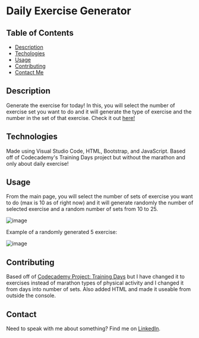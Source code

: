 # Daily Exercise Generator

## Table of Contents

- [Description](#description)
- [Techologies](#technologies)
- [Usage](#usage)
- [Contributing](#contributing)
- [Contact Me](#contact)



## Description
Generate the exercise for today! In this, you will select the number of exercise set you want to do and it will generate the type of exercise and the number in the set of that exercise. Check it out [here!](https://ettaphung.github.io/daily-exercise-generator/)

## Technologies
Made using Visual Studio Code, HTML, Bootstrap, and JavaScript. Based off of Codecademy's Training Days project but without the marathon and only about daily exercise!

## Usage
From the main page, you will select the number of sets of exercise you want to do (max is 10 as of right now) and it will generate randomly the number of selected exercise and a random number of sets from 10 to 25.

![image](https://user-images.githubusercontent.com/99515145/205830957-473d6cf6-f847-43e1-babd-56c6bf4048b5.png)

Example of a randomly generated 5 exercise:

![image](https://user-images.githubusercontent.com/99515145/205831126-ff43175b-8768-476a-8522-ee2857f790b5.png)

## Contributing
Based off of [Codecademy Project: Training Days](https://www.codecademy.com/projects/practice/training-days) but I have changed it to exercises instead of marathon types of physical activity and I changed it from days into number of sets. Also added HTML and made it useable from outside the console.

## Contact
Need to speak with me about something? Find me on [LinkedIn](https://www.linkedin.com/in/ettaphung/).
